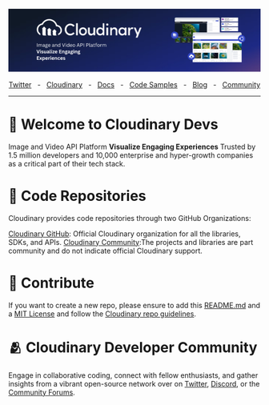 ![Cloudinary Developers](https://github.com/cloudinary-devs/.github/blob/main/assets/cloudinary-banner.png?raw=true)

<div align="center">
  <a href="https://twitter.com/cloudinary" target="_blank">Twitter</a>
    <span>&nbsp;&nbsp;-&nbsp;&nbsp;</span>
  <a href="https://cloudinary.com/" target="_blank">Cloudinary</a>
    <span>&nbsp;&nbsp;-&nbsp;&nbsp;</span>
  <a href="https://cloudinary.com/documentation" target="_blank">Docs</a>
    <span>&nbsp;&nbsp;-&nbsp;&nbsp;</span>
  <a href="https://github.com/cloudinary-devs" target="_blank">Code Samples</a>
    <span>&nbsp;&nbsp;-&nbsp;&nbsp;</span>
  <a href="https://cloudinary.com/blog/" target="_blank">Blog</a>
    <span>&nbsp;&nbsp;-&nbsp;&nbsp;</span>
  <a href="https://community.cloudinary.com/" target="_blank">Community</a>
  <br />
  <hr />
</div>

# 👋 Welcome to Cloudinary Devs

Image and Video API Platform
**Visualize Engaging Experiences**
Trusted by 1.5 million developers and 10,000 enterprise and hyper-growth companies as a critical part of their tech stack.

# 🧪 Code Repositories

Cloudinary provides code repositories through two GitHub Organizations:

[Cloudinary GitHub](https://github.com/cloudinary): Official Cloudinary organization for all the libraries, SDKs, and APIs.
[Cloudinary Community](https://github.com/cloudinary-community):The projects and libraries are part community and do not indicate official Cloudinary support.

# 🚀 Contribute

If you want to create a new repo, please ensure to add this [README.md](https://github.com/cloudinary-devs/Cloudinary-Template-README) and a [MIT License](https://github.com/cloudinary-devs/Cloudinary-Template-README/blob/main/LICENSE) and follow the [Cloudinary repo guidelines](https://github.com/cloudinary-devs/Cloudinary-Repo-Guidelines).

# 🫂 Cloudinary Developer Community

Engage in collaborative coding, connect with fellow enthusiasts, and gather insights from a vibrant open-source network over on [Twitter](https://twitter.com/cloudinary), [Discord](https://discord.gg/cloudinary), or the [Community Forums](https://community.cloudinary.com/).